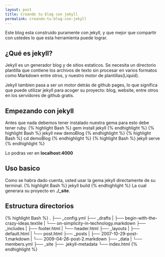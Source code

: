 ```yaml
---
layout: post
title: Creando tu blog con jekyll
permalink: creando-tu-blog-con-jekyll
---
```

Este blog esta construido puramente con jekyll, y que mejor que compartir con ustedes lo que esta herramienta puede lograr.

## ¿Qué es jekyll?
Jekyll es un generador blog y de sitios estaticos. Se necesita un directorio plantilla que contiene los archivos de
texto sin procesar en varios formatos como Markdown entre otros, y nuestro motor de plantillas(Liquid).

Jekyll tambien pasa a ser un motor detrás de github pages, lo que significa que puede utilizar jekyll para acoger su proyecto: blog, website, entre otros en los servidores de github gratis. 

## Empezando con jekyll
Antes que nada debemos tener instalado nuestra gema para esto debe tener ruby.
{% highlight Bash %}
gem install jekyll
{% endhighlight %}
{% highlight Bash %}
jekyll new demoBlog
{% endhighlight %}
{% highlight Bash %}
cd demoBlog
{% endhighlight %}
{% highlight Bash %}
jekyll serve
{% endhighlight %}

Lo podras ver en **localhost:4000**

## Uso basico
Como se habra dado cuenta, usted usar la gema jekyll directamente de su terminal.
{% highlight Bash %}
jekyll build
{% endhighlight %}
La cual generara su proyecto en **./_site**.

## Estructura directorios

{% highlight Bash %}
.
├── _config.yml
├── _drafts
|   ├── begin-with-the-crazy-ideas.textile
|   └── on-simplicity-in-technology.markdown
├── _includes
|   ├── footer.html
|   └── header.html
├── _layouts
|   ├── default.html
|   └── post.html
├── _posts
|   ├── 2007-10-29-post-1.markdown
|   └── 2009-04-26-post-2.markdown
├── _data
|   └── members.yml
├── _site
├── .jekyll-metadata
└── index.html
{% endhighlight %}